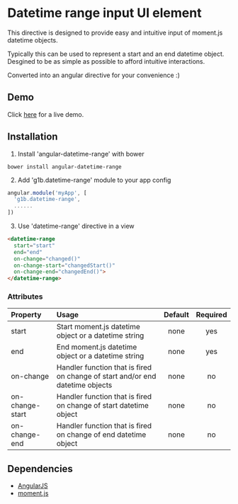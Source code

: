 # Datetime range input UI element

This directive is designed to provide easy and intuitive input of moment.js datetime objects.

Typically this can be used to represent a start and an end datetime object.   
Desgined to be as simple as possible to afford intuitive interactions.

Converted into an angular directive for your convenience :)

## Demo
Click <a href="https://rawgit.com/g1eb/angular-datetime-range/master/" target="_blank">here</a> for a live demo.

## Installation

1) Install 'angular-datetime-range' with bower

```
bower install angular-datetime-range
```

2) Add 'g1b.datetime-range' module to your app config


```javascript
angular.module('myApp', [
  'g1b.datetime-range',
  ......
])
```

3) Use 'datetime-range' directive in a view

```html
<datetime-range
  start="start"
  end="end"
  on-change="changed()"
  on-change-start="changedStart()"
  on-change-end="changedEnd()">
</datetime-range>
```

### Attributes

|Property        | Usage           | Default  | Required |
|:------------- |:-------------|:-----:|:-----:|
| start | Start moment.js datetime object or a datetime string | none | yes |
| end | End moment.js datetime object or a datetime string | none | yes |
| on-change | Handler function that is fired on change of start and/or end datetime objects | none | no |
| on-change-start | Handler function that is fired on change of start datetime object | none | no |
| on-change-end | Handler function that is fired on change of end datetime object | none | no |

## Dependencies

* [AngularJS](https://angularjs.org/)
* [moment.js](http://momentjs.com/)
